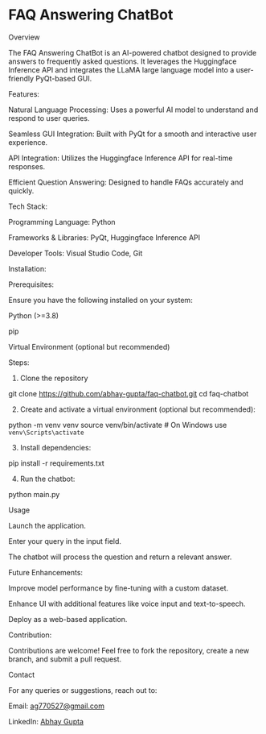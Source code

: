 # FAQ Answering ChatBot
Overview

The FAQ Answering ChatBot is an AI-powered chatbot designed to provide answers to frequently asked questions. It leverages the Huggingface Inference API and integrates the LLaMA large language model into a user-friendly PyQt-based GUI.

Features:

  Natural Language Processing: Uses a powerful AI model to understand and respond to user queries.
  
  Seamless GUI Integration: Built with PyQt for a smooth and interactive user experience.
  
  API Integration: Utilizes the Huggingface Inference API for real-time responses.
  
  Efficient Question Answering: Designed to handle FAQs accurately and quickly.

Tech Stack:

  Programming Language: Python
  
  Frameworks & Libraries: PyQt, Huggingface Inference API
  
  Developer Tools: Visual Studio Code, Git

Installation:

Prerequisites:

  Ensure you have the following installed on your system:
  
  Python (>=3.8)

  pip

  Virtual Environment (optional but recommended)

Steps:

1. Clone the repository

  git clone https://github.com/abhay-gupta/faq-chatbot.git
  cd faq-chatbot

2. Create and activate a virtual environment (optional but recommended):

  python -m venv venv
  source venv/bin/activate  # On Windows use `venv\Scripts\activate`

3. Install dependencies:

  pip install -r requirements.txt

4. Run the chatbot:

  python main.py

Usage

Launch the application.

Enter your query in the input field.

The chatbot will process the question and return a relevant answer.

Future Enhancements:

  Improve model performance by fine-tuning with a custom dataset.
  
  Enhance UI with additional features like voice input and text-to-speech.
  
  Deploy as a web-based application.

Contribution:

  Contributions are welcome! Feel free to fork the repository, create a new branch, and submit a pull request.

Contact

For any queries or suggestions, reach out to:

  Email: ag770527@gmail.com
  
  LinkedIn: [Abhay Gupta](https://www.linkedin.com/in/abhay-gupta-30017021b/)

